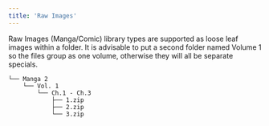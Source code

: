 ```yaml
---
title: 'Raw Images'
---
```


Raw Images (Manga/Comic) library types are supported as loose leaf images within a folder. It is advisable to put a second folder named Volume 1 so the files group as one volume, otherwise they will all be separate specials.
```
└── Manga 2
    └── Vol. 1
        └── Ch.1 - Ch.3
            ├── 1.zip
            ├── 2.zip
            └── 3.zip
```